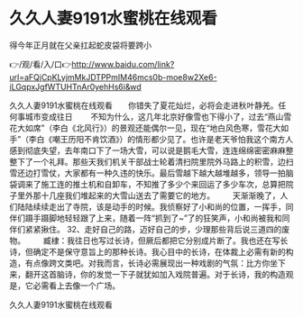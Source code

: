 # 久久人妻9191水蜜桃在线观看
得今年正月就在父亲扛起蛇皮袋将要跨小

👉/观/看/入/口👉http://www.baidu.com/link?url=aFQjCpKLyjmMkJDTPPmIM46mcs0b-moe8w2Xe6-iLGqpxJgfWTUHTnAr0yehHs6i&wd

久久人妻9191水蜜桃在线观看　　你错失了夏花灿烂，必将会走进秋叶静羌。任何事城市变成往日
　　不知为什么，这几年北京好像雪也下得小了，过去“燕山雪花大如席”（李白《北风行》）的景观还能偶尔一见，现在“地白风色寒，雪花大如手”（李白《嘲王历阳不肯饮酒》）的情形都少见了。也许是老天爷怕我这个南方人感到彻底失望，去年南口下了一场大雪，可以说是鹅毛大雪，连连绵绵密密麻麻整整下了一个礼拜。那些天我们机关干部战士轮着清扫院里院外马路上的积雪，边扫雪还边打雪仗，大家都有一种久违的快乐。最后雪越下越大越堆越多，领导一拍脑袋调来了施工连的推土机和自卸车，不知推了多少个来回运了多少车次，总算把院子里外那十几座我们堆起来的大雪山送去了需要它的地方。
　　天渐渐晚了，人们陆陆续续走出了寺院，该是动手的时候。我侦察好了小和尚的位置，一挥手，同伴们蹑手蹑脚地轻轻跟了上来，随着一阵“抓到了~”了的狂笑声，小和尚被我和同伴们紧紧揪住。
	32、走好自己的路，迈好自己的步，少理那些背后说三道四的废物。
　　臧棣：我往日也写过长诗，但厥后都把它分别成片断了。我也还在写长诗，但确定不是保守意旨上的那种长诗。我心目中的长诗，在体裁上必需有新的构造，有点像跨文类吧。对我而言，长诗必需展现出一种戏剧的气氛：比方你坐下来，翻开这首脑诗，你的发觉一下子就犹如加入戏院普遍。对于长诗，我的构造观是，它必需看上去像一个广场。

久久人妻9191水蜜桃在线观看
